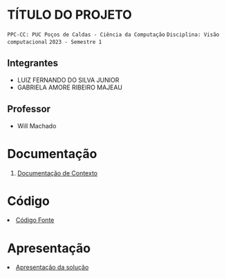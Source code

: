 # TÍTULO DO PROJETO

`PPC-CC: PUC Poços de Caldas - Ciência da Computação`
`Disciplina: Visão computacional`
`2023 - Semestre 1`

## Integrantes

- LUIZ FERNANDO DO SILVA JUNIOR 
- GABRIELA AMORE RIBEIRO MAJEAU

## Professor

- Will Machado

# Documentação

<ol>
<li><a href="docs/Documentação.md"> Documentação de Contexto</a></li>
</ol>

# Código

<li><a href="src/detecção_emoções.py"> Código Fonte</a></li>

# Apresentação

<li><a href="presentation/README.md"> Apresentação da solução</a></li>
